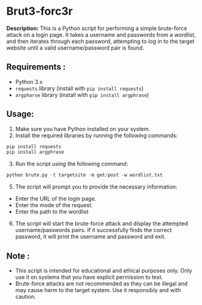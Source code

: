 # Brut3-forc3r
**Description:** This is a Python script for performing a simple brute-force attack on a login page. It takes a username and passwords from a wordlist, and then iterates through each password, attempting to log in to the target website until a valid username/password pair is found.

## Requirements :
- Python 3.x
- `requests` library (install with `pip install requests`)
- `argpharse` library (install with `pip install argphrase`)

## Usage:
1. Make sure you have Python installed on your system.
2. Install the required libraries by running the following commands:

  ```python
  pip install requests
  pip install argphrase
  ```
3. Run the script using the following command:

```python
python brute.py -t targetsite -m get/post -w wordlist.txt

```

5. The script will prompt you to provide the necessary information:

- Enter the URL of the login page.
- Enter the mode of the request.
- Enter the path to the wordlist

6. The script will start the brute-force attack and display the attempted username/passwords pairs. If it successfully finds the correct password, it will print the username and password and exit.

## Note :
- This script is intended for educational and ethical purposes only. Only use it on systems that you have explicit permission to test.
- Brute-force attacks are not recommended as they can be illegal and may cause harm to the target system. Use it responsibly and with caution.
